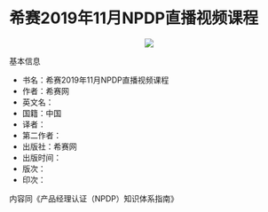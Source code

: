 # 希赛2019年11月NPDP直播视频课程


<div align=center>
    <img src="/MyBlogByVuePress/assets/img/books_productmanagement_npdp_book1.png"/>
</div> 

基本信息
- 书名：希赛2019年11月NPDP直播视频课程
- 作者：希赛网
- 英文名：
- 国籍：中国
- 译者：
- 第二作者：
- 出版社：希赛网
- 出版时间：
- 版次：
- 印次：


内容同《产品经理认证（NPDP）知识体系指南》
